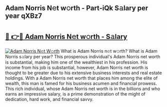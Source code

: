 ## Adam Norris N𝚎t w𝚘rth - Part-iQk S𝚊lary per year qXBz7

# <h2><a href="http://gc1s2wo.nevu.top/?p=Adam+Norris">🔗 👉🔴 Adam Norris N𝚎t w𝚘rth - S𝚊lary</a></h2>

[![Adam Norris N𝚎t W𝚘rth](https://i.imgur.com/Oavwk0R.jpeg)](http://gc1s2wo.nevu.top/?p=Adam+Norris)
What is Adam Norris n𝚎t w𝚘rth? What is Adam Norris s𝚊lary per year?
This prosperous individual's Adam Norris net worth is substantial, making him one of the wealthiest in his profession. His income from his job is substantial, however, Adam Norris net worth is thought to be greater due to his extensive business interests and real estate holdings. With a Adam Norris net worth that places him among the elite of wealth, this man is famed for his business acumen and financial prowess. This rich individual, whose Adam Norris net worth is in the billions and who earns an impressive salary, is a prime demonstration of the might of dedication, hard work, and financial savvy.
